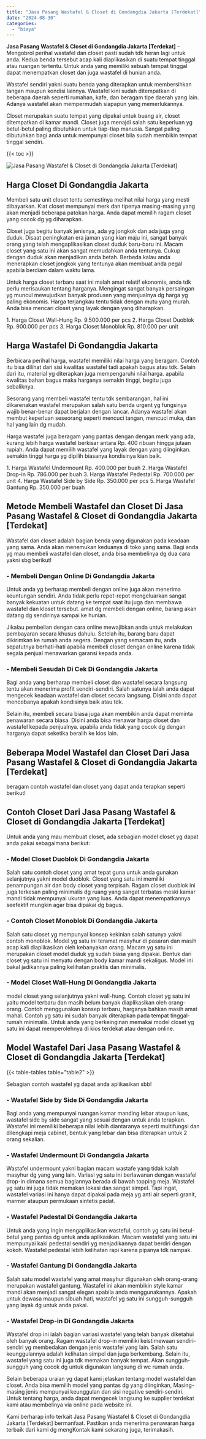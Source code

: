 ```yaml
---
title: "Jasa Pasang Wastafel & Closet di Gondangdia Jakarta [Terdekat]"
date: "2024-08-30"
categories: 
  - "biaya"
---
```


**Jasa Pasang Wastafel & Closet di Gondangdia Jakarta \[Terdekat\]** – Mengobrol perihal wastafel dan closet pasti sudah tdk heran lagi untuk anda. Kedua benda tersebut acap kali diaplikasikan di suatu tempat tinggal atau ruangan tertentu. Untuk anda yang memiliki sebuah tempat tinggal dapat menempatkan closet dan juga wastafel di hunian anda.

Wastafel sendiri yakni suatu benda yang diterapkan untuk membersihkan tangan maupun kondisi lainnya. Wastafel kini sudah ditempatkan di beberapa daerah seperti rumahan, kafe, dan beragam tipe daerah yang lain. Adanya wastafel akan mempermudah siapapun yang memerlukannya.

Closet merupakan suatu tempat yang dipakai untuk buang air, closet ditempatkan di kamar mandi. Closet juga menajdi salah satu keperluan yg betul-betul paling dibutuhkan untuk tiap-tiap manusia. Sangat paling dibutuhkan bagi anda untuk mempunyai closet bila sudah membikin tempat tinggal sendiri.

{{< toc >}}

![Jasa Pasang Wastafel & Closet di Gondangdia Jakarta [Terdekat]](/images/wastafel-closet-murah61.png)

## Harga Closet Di Gondangdia Jakarta

Membeli satu unit closet tentu semestinya melihat nilai harga yang mesti dibayarkan. Kiat closet mempunyai merk dan tipenya masing-masing yang akan menjadi beberapa patokan harga. Anda dapat memilih ragam closet yang cocok dg yg diharapkan.

Closet juga begitu banyak jenisnya, ada yg jongkok dan ada juga yang duduk. Disaat peningkatan era jaman yang kian maju ini, sangat banyak orang yang telah mengaplikasikan closet duduk baru-baru ini. Macam closet yang satu ini akan sangat memudahkan anda tentunya. Cukup dengan duduk akan menjadikan anda betah. Berbeda kalau anda menerapkan closet jongkok yang tentunya akan membuat anda pegal apabila berdiam dalam waktu lama.

Untuk harga closet terbaru saat ini malah amat relatif ekonomis, anda tdk perlu merisaukan tentang harganya. Mengingat sangat banyak persaingan yg muncul mewujudkan banyak produsen yang menjualnya dg harga yg paling ekonomis. Harga terjangkau tentu tidak dengan mutu yang murah. Anda bisa mencari closet yang layak dengan yang diharapkan.

1\. Harga Closet Wall-Hung Rp. 9.500.000 per pcs 2. Harga Closet Duoblok Rp. 900.000 per pcs 3. Harga Closet Monoblok Rp. 810.000 per unit

## Harga Wastafel Di Gondangdia Jakarta

Berbicara perihal harga, wastafel memiliki nilai harga yang beragam. Contoh itu bisa dilihat dari sisi kwalitas wastafel tadi apakah bagus atau tdk. Selain dari itu, material yg diterapkan juga mempengaruhi nilai harga. apabila kwalitas bahan bagus maka harganya semakin tinggi, begitu juga sebaliknya.

Sesorang yang membeli wastafel tentu tdk sembarangan, hal ini dikarenakan wastafel merupakan salah satu benda urgent yg fungsinya wajib benar-benar dapat berjalan dengan lancar. Adanya wastafel akan membut keperluan seseorang seperti mencuci tangan, mencuci muka, dan hal yang lain dg mudah.

Harga wastafel juga beragam yang pantas dengan dengan merk yang ada, kurang lebih harga wastafel berkisar antara Rp. 400 ribuan hingga jutaan rupiah. Anda dapat memilih wastafel yang layak dengan yang diinginkan. semakin tinggi harga yg dipilih biasanya kondisinya kian baik.

1\. Harga Wastafel Undermount Rp. 400.000 per buah 2. Harga Wastafel Drop-in Rp. 786.000 per buah 3. Harga Wastafel Pedestal Rp. 700.000 per unit 4. Harga Wastafel Side by Side Rp. 350.000 per pcs 5. Harga Wastafel Gantung Rp. 350.000 per buah

## Metode Membeli Wastafel dan Closet Di Jasa Pasang Wastafel & Closet di Gondangdia Jakarta \[Terdekat\]

Wastafel dan closet adalah bagian benda yang digunakan pada keadaan yang sama. Anda akan menemukan keduanya di toko yang sama. Bagi anda yg mau membeli wastafel dan closet, anda bisa membelinya dg dua cara yakni sbg berikut!

### \- Membeli Dengan Online Di Gondangdia Jakarta

Untuk anda yg berharap membeli dengan online juga akan menerima keuntungan sendiri. Anda tidak perlu repot-repot mengeluarkan sangat banyak kekuatan untuk datang ke tempat saat itu juga dan membawa wastafel dan kloset tersebut. amat dg membeli dengan online, barang akan datang dg sendirinya sampai ke hunian.

Jikalau pembelian dengan cara online mewajibkan anda untuk melakukan pembayaran secara khusus dahulu. Setelah itu, barang baru dapat dikirimkan ke rumah anda segera. Dengan yang semacam itu, anda sepatutnya berhati-hati apabila membeli closet dengan online karena tidak segala penjual menawarkan garansi kepada anda.

### \- Membeli Sesudah Di Cek Di Gondangdia Jakarta

Bagi anda yang berharap membeli closet dan wastafel secara langsung tentu akan menerima profit sendiri-sendiri. Salah satunya ialah anda dapat mengecek keadaan wastafel dan closet secara langsung. Disini anda dapat mencobanya apakah kondisinya baik atau tdk.

Selain itu, membeli secara biasa juga akan membikin anda dapat meminta penawaran secara biasa. Disini anda bisa menawar harga closet dan wastafel kepada penjualnya. apabila anda tidak yang cocok dg dengan harganya dapat seketika beralih ke kios lain.

## Beberapa Model Wastafel dan Closet Dari Jasa Pasang Wastafel & Closet di Gondangdia Jakarta \[Terdekat\]

beragam contoh wastafel dan closet yang dapat anda terapkan seperti berikut!

## Contoh Closet Dari Jasa Pasang Wastafel & Closet di Gondangdia Jakarta \[Terdekat\]

Untuk anda yang mau membuat closet, ada sebagian model closet yg dapat anda pakai sebagaimana berikut:

### \- Model Closet Duoblok Di Gondangdia Jakarta

Salah satu contoh closet yang amat tepat guna untuk anda gunakan selanjutnya yakni model duoblok. Closet yang satu ini memiliki penampungan air dan body closet yang terpisah. Ragam closet duoblok ini juga terkesan paling minimalis dg ruang yang sangat terbatas meski kamar mandi tidak mempunyai ukuran yang luas. Anda dapat menempatkannya seefektif mungkin agar bisa dipakai dg bagus.

### \- Contoh Closet Monoblok Di Gondangdia Jakarta

Salah satu closet yg mempunyai konsep kekinian salah satunya yakni contoh monoblok. Model yg satu ini teramat masyhur di pasaran dan masih acap kali diaplikasikan oleh kebanyakan orang. Macam yg satu ini merupakan closet model duduk yg sudah biasa yang dipakai. Bentuk dari closet yg satu ini menyatu dengan body kamar mandi sekaligus. Model ini bakal jadikannya paling kelihatan praktis dan minimalis.

### \- Model Closet Wall-Hung Di Gondangdia Jakarta

model closet yang selanjutnya yakni wall-hung. Contoh closet yg satu ini yaitu model terbaru dan masih belum banyak diaplikasikan oleh orang-orang. Contoh menggunakan konsep terbaru, harganya bahkan masih amat mahal. Contoh yg satu ini sudah banyak diterapkan pada tempat tinggal-rumah minimalis. Untuk anda yang berkeinginan memakai model closet yg satu ini dapat memperolehnya di kios terdekat atau dengan online.

## Model Wastafel Dari Jasa Pasang Wastafel & Closet di Gondangdia Jakarta \[Terdekat\]

{{< table-tables table="table2" >}}

Sebagian contoh wastafel yg dapat anda aplikasikan sbb!

### \- Wastafel Side by Side Di Gondangdia Jakarta

Bagi anda yang mempunyai ruangan kamar manding lebar ataupun luas, wastafel side by side sangat yang sesuai dengan untuk anda terapkan. Wastafel ini memiliki beberapa nilai lebih diantaranya seperti multifungsi dan dilengkapi meja cabinet, bentuk yang lebar dan bisa diterapkan untuk 2 orang sekalian.

### \- Wastafel Undermount Di Gondangdia Jakarta

Wastafel undermount yakni bagian macam wastafe yang tidak kalah masyhur dg yang yang lain. Variasi yg satu ini berlawanan dengan wastafel drop-in dimana semua bagiannya berada di bawah topping meja. Wastafel yg satu ini juga tidak memakan lokasi dan sangat simpel. Tapi ingat, wastafel variasi ini hanya dapat dipakai pada meja yg anti air seperti granit, marmer ataupun permukaan sintetis padat.

### \- Wastafel Padestal Di Gondangdia Jakarta

Untuk anda yang ingin mengaplikasikan wasteful, contoh yg satu ini betul-betul yang pantas dg untuk anda aplikasikan. Macam wastafel yang satu ini mempunyai kaki pedestal sendiri yg menjadikannya dapat berdiri dengan kokoh. Wastafel pedestal lebih kelihatan rapi karena pipanya tdk nampak.

### \- Wastafel Gantung Di Gondangdia Jakarta

Salah satu model wastafel yang amat masyhur digunakan oleh orang-orang merupakan wastafel gantung. Wastafel ini akan membikin style kamar mandi akan menjadi sangat elegan apabila anda menggunakannya. Apakah untuk dewasa maupun sibuah hati, wastafel yg satu ini sungguh-sungguh yang layak dg untuk anda pakai.

### \- Wastafel Drop-in Di Gondangdia Jakarta

Wastafel drop ini ialah bagian variasi wastafel yang telah banyak diketahui oleh banyak orang. Ragam wastafel drop-in memiliki keistimewaan sendiri-sendiri yg membedakan dengan jenis wastafel yang lain. Salah satu keunggulannya adalah kelihatan simpel dan juga berkembang. Selain itu, wastafel yang satu ini juga tdk memakan banyak tempat. Akan sungguh-sungguh yang cocok dg untuk digunakan langsung di wc rumah anda.

Selain beberapa uraian yg dapat kami jelaskan tentang model wastafel dan closet. Anda bisa memilih model yang pantas dg yang diinginkan, Masing-masing jenis mempunyai keunggulan dan sisi negative sendiri-sendiri. Untuk tentang harga, anda dapat mengecek langsung ke supplier terdekat kami atau membelinya via online pada website ini.

Kami berharap info terkait Jasa Pasang Wastafel & Closet di Gondangdia Jakarta \[Terdekat\] bermanfaat. Pastikan anda menerima penawaran harga terbaik dari kami dg mengKontak kami sekarang juga, terimakasih.

